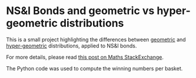# NS&I Bonds and geometric vs hyper-geometric distributions

This is a small project highlighting the differences between [geometric](https://en.wikipedia.org/wiki/Geometric_distribution) and 
[hyper-geometric](https://en.wikipedia.org/wiki/Hypergeometric_distribution) distributions, applied to NS&I bonds.

For more details, please read [this post on Maths StackExchange](https://math.stackexchange.com/questions/4046541/a-practical-question-about-probabilities-and-nsi-bonds-investment).

The Python code was used to compute the winning numbers per basket.